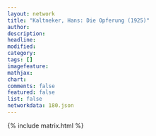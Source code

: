 ```yaml
---
layout: network
title: "Kaltneker, Hans: Die Opferung (1925)"
author:
description:
headline:
modified:
category:
tags: []
imagefeature: 
mathjax: 
chart: 
comments: false
featured: false
list: false
networkdata: 180.json
---
```

{% include matrix.html %}

